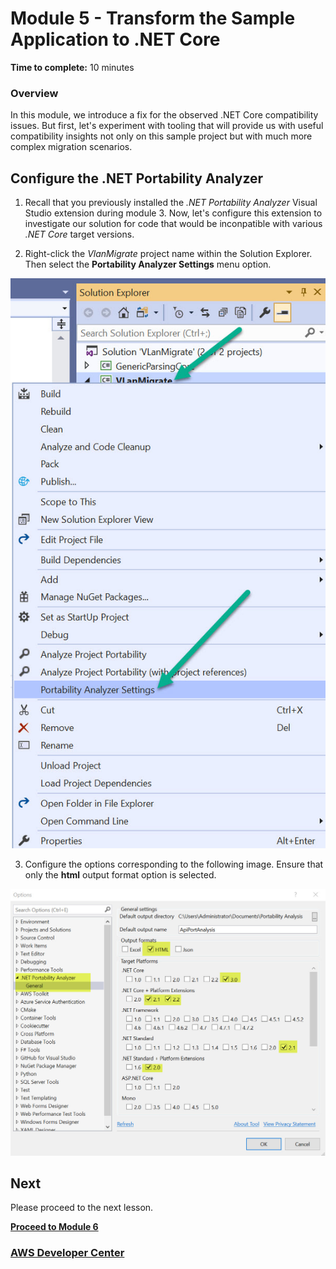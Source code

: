 # Module 5 - Transform the Sample Application to .NET Core

**Time to complete:** 10 minutes

### Overview

In this module, we introduce a fix for the observed .NET Core compatibility issues.  But first, let's experiment with tooling that will provide us with useful compatibility insights not only on this sample project but with much more complex migration scenarios.

## Configure the .NET Portability Analyzer

1. Recall that you previously installed the *.NET Portability Analyzer* Visual Studio extension during module 3.  Now, let's configure this extension to investigate our solution for code that would be inconpatible with various *.NET Core* target versions.  

2. Right-click the *VlanMigrate* project name within the Solution Explorer.  Then select the **Portability Analyzer Settings** menu option.

![Open Portability Analyzer](/images/module-5/OpenPortabilityAnalyzerSettings-1.jpg)

3. Configure the options corresponding to the following image.  Ensure that only the **html** output format option is selected.

![Configure Portability Analyzer](/images/module-5/PortabilityAnalyzerConfigure-1.jpg)




## Next

Please proceed to the next lesson.

**[Proceed to Module 6](/module-6)**


### [AWS Developer Center](https://developer.aws)
